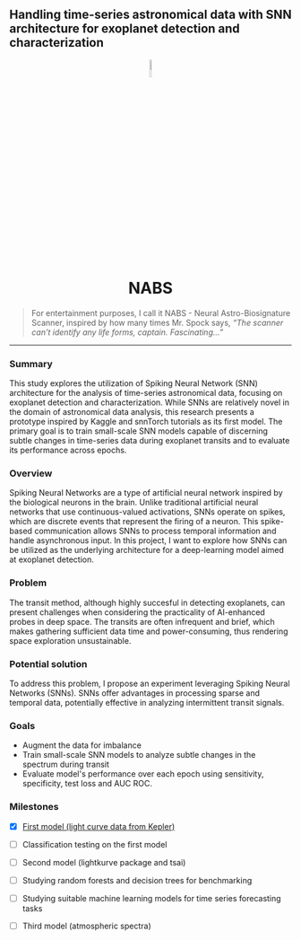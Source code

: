 ## Handling time-series astronomical data with SNN architecture for exoplanet detection and characterization

<div align=center>
 <img src="https://github.com/peppermintbird/nabs-prototype/assets/148541376/b883130a-d1b4-434c-adea-5ae7e9b7925e" style="width:9%"><h1>NABS</h1>
</div>

> For entertainment purposes, I call it NABS - Neural Astro-Biosignature Scanner, inspired by how many times Mr. Spock says, _“The scanner can’t identify any life forms, captain. Fascinating...”_

---

### Summary
This study explores the utilization of Spiking Neural Network (SNN) architecture for the analysis of time-series astronomical data, focusing on exoplanet detection and characterization. While SNNs are relatively novel in the domain of astronomical data analysis, this research presents a prototype inspired by Kaggle and snnTorch tutorials as its first model. The primary goal is to train small-scale SNN models capable of discerning subtle changes in time-series data during exoplanet transits and to evaluate its performance across epochs. 


### Overview
Spiking Neural Networks are a type of artificial neural network inspired by the biological neurons in the brain. Unlike traditional artificial neural networks that use continuous-valued activations, SNNs operate on spikes, which are discrete events that represent the firing of a neuron. This spike-based communication allows SNNs to process temporal information and handle asynchronous input. In this project, I want to explore how SNNs can be utilized as the underlying architecture for a deep-learning model aimed at exoplanet detection.


### Problem
The transit method, although highly succesful in detecting exoplanets, can present challenges when considering the practicality of AI-enhanced probes in deep space. The transits are often infrequent and brief, which makes gathering sufficient data time and power-consuming, thus rendering space exploration unsustainable.

### Potential solution
To address this problem, I propose an experiment leveraging Spiking Neural Networks (SNNs). SNNs offer advantages in processing sparse and temporal data, potentially effective in analyzing intermittent transit signals. 

### Goals
- Augment the data for imbalance 
- Train small-scale SNN models to analyze subtle changes in the spectrum during transit
- Evaluate model's performance over each epoch using sensitivity, specificity, test loss and AUC ROC.

### Milestones
- [x] [First model (light curve data from Kepler)](snn_proto_exo.ipynb) 
- [ ] Classification testing on the first model
- [ ] Second model (lightkurve package and tsai)
- [ ] Studying random forests and decision trees for benchmarking
- [ ] Studying suitable machine learning models for time series forecasting tasks
- [ ] Third model (atmospheric spectra)














